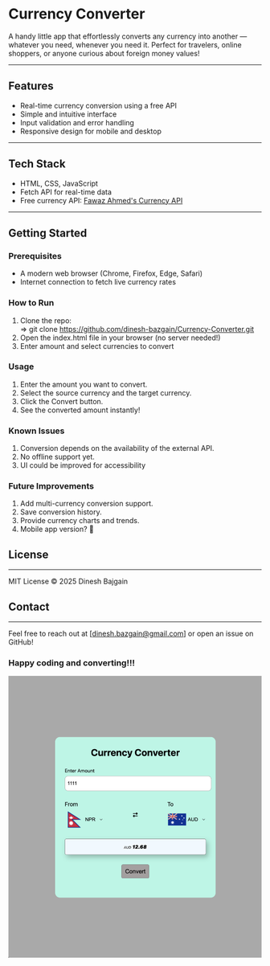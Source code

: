 # Currency Converter

A handy little app that effortlessly converts any currency into another — whatever you need, whenever you need it. Perfect for travelers, online shoppers, or anyone curious about foreign money values!

---

## Features

- Real-time currency conversion using a free API  
- Simple and intuitive interface  
- Input validation and error handling  
- Responsive design for mobile and desktop  

---

## Tech Stack

- HTML, CSS, JavaScript  
- Fetch API for real-time data  
- Free currency API: [Fawaz Ahmed's Currency API](https://github.com/fawazahmed0/currency-api)

---

## Getting Started

### Prerequisites

- A modern web browser (Chrome, Firefox, Edge, Safari)  
- Internet connection to fetch live currency rates  

### How to Run

1. Clone the repo:  
     => git clone https://github.com/dinesh-bazgain/Currency-Converter.git
2. Open the index.html file in your browser (no server needed!)
3. Enter amount and select currencies to convert

### Usage
1. Enter the amount you want to convert.
2. Select the source currency and the target currency.
3. Click the Convert button.
4. See the converted amount instantly!

### Known Issues
1. Conversion depends on the availability of the external API.
2. No offline support yet.
3. UI could be improved for accessibility

### Future Improvements
1. Add multi-currency conversion support.
2. Save conversion history.
3. Provide currency charts and trends.
4. Mobile app version? 🤔

## License

---

MIT License © 2025 Dinesh Bajgain

## Contact

---

Feel free to reach out at [dinesh.bazgain@gmail.com] or open an issue on GitHub!

### Happy coding and converting!!!

![Demo image of the project](assets/demo_image.png)

